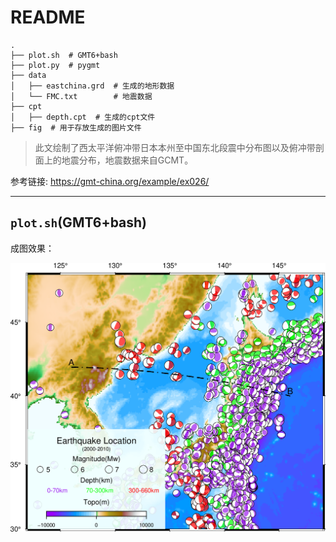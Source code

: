 # README

```
.
├── plot.sh  # GMT6+bash
├── plot.py  # pygmt               
├── data                    
│   ├── eastchina.grd  # 生成的地形数据
│   └── FMC.txt        # 地震数据
├── cpt                    
│   ├── depth.cpt  # 生成的cpt文件
├── fig  # 用于存放生成的图片文件                    
```



> 此文绘制了西太平洋俯冲带日本本州至中国东北段震中分布图以及俯冲带剖面上的地震分布，地震数据来自GCMT。

参考链接: https://gmt-china.org/example/ex026/

------

## `plot.sh`(GMT6+bash)

成图效果：

![fig](./fig/subduction.png)

